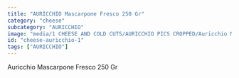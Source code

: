 ```yaml
---
title: "AURICCHIO Mascarpone Fresco 250 Gr"
category: "cheese"
subcategory: "AURICCHIO"
image: "media/1 CHEESE AND COLD CUTS/AURICCHIO PICS CROPPED/Auricchio MASCARPONE Fresco 250 gr.jpg"
id: "cheese-auricchio-1"
tags: ["AURICCHIO"]
---
```


Auricchio Mascarpone Fresco 250 Gr
